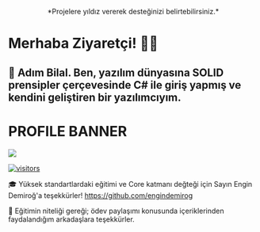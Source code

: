<p align="center"> *Projelere yıldız vererek desteğinizi belirtebilirsiniz.* </p>

# Merhaba Ziyaretçi! 👋😃

## 🌱 Adım Bilal. Ben, yazılım dünyasına SOLID prensipler çerçevesinde C# ile giriş yapmış ve kendini geliştiren bir yazılımcıyım.

# PROFILE BANNER

<img src="https://github-readme-stats.vercel.app/api?username=bigidirmik&count_private=true&show_icons=true&theme=nightowl">


[![visitors](https://visitor-badge.glitch.me/badge?page_id=bigidirmik)](https://GitHub.com/bigidirmik)

🎓 Yüksek standartlardaki eğitimi ve Core katmanı değteği için Sayın Engin Demiroğ'a teşekkürler!
https://github.com/engindemirog

🔭 Eğitimin niteliği gereği; ödev paylaşımı konusunda içeriklerinden faydalandığım arkadaşlara teşekkürler.

<!--
**bigidirmik/bigidirmik** is a ✨ _special_ ✨ repository because its `README.md` (this file) appears on your GitHub profile.

Here are some ideas to get you started:

- 🔭 I’m currently working on ...
- 🌱 I’m currently learning ...
- 👯 I’m looking to collaborate on ...
- 🤔 I’m looking for help with ...
- 💬 Ask me about ...
- 📫 How to reach me: ...
- 😄 Pronouns: ...
- ⚡ Fun fact: ...
-->

<!-- -->
